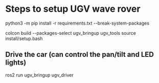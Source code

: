 # Steps to setup UGV wave rover

python3 -m pip install -r requirements.txt --break-system-packages

colcon build --packages-select ugv_bringup ugv_tools
source install/setup.bash

## Drive the car (can control the pan/tilt and LED lights)

ros2 run ugv_bringup ugv_driver